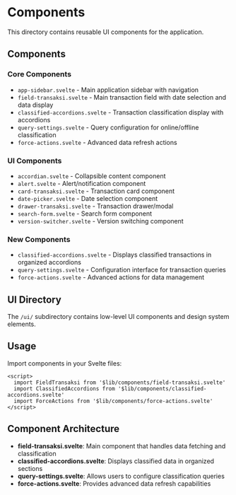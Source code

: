 # Components

This directory contains reusable UI components for the application.

## Components

### Core Components
- `app-sidebar.svelte` - Main application sidebar with navigation
- `field-transaksi.svelte` - Main transaction field with date selection and data display
- `classified-accordions.svelte` - Transaction classification display with accordions
- `query-settings.svelte` - Query configuration for online/offline classification
- `force-actions.svelte` - Advanced data refresh actions

### UI Components
- `accordian.svelte` - Collapsible content component
- `alert.svelte` - Alert/notification component
- `card-transaksi.svelte` - Transaction card component
- `date-picker.svelte` - Date selection component
- `drawer-transaksi.svelte` - Transaction drawer/modal
- `search-form.svelte` - Search form component
- `version-switcher.svelte` - Version switching component

### New Components
- `classified-accordions.svelte` - Displays classified transactions in organized accordions
- `query-settings.svelte` - Configuration interface for transaction queries
- `force-actions.svelte` - Advanced actions for data management

## UI Directory

The `/ui/` subdirectory contains low-level UI components and design system elements.

## Usage

Import components in your Svelte files:

```svelte
<script>
  import FieldTransaksi from '$lib/components/field-transaksi.svelte'
  import ClassifiedAccordions from '$lib/components/classified-accordions.svelte'
  import ForceActions from '$lib/components/force-actions.svelte'
</script>
```

## Component Architecture

- **field-transaksi.svelte**: Main component that handles data fetching and classification
- **classified-accordions.svelte**: Displays classified data in organized sections
- **query-settings.svelte**: Allows users to configure classification queries
- **force-actions.svelte**: Provides advanced data refresh capabilities
